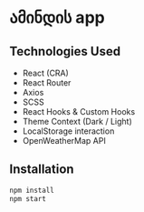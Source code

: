 # ამინდის app

## Technologies Used

- React (CRA)
- React Router
- Axios
- SCSS
- React Hooks & Custom Hooks
- Theme Context (Dark / Light)
- LocalStorage interaction
- OpenWeatherMap API

## Installation

```bash
npm install
npm start
```
